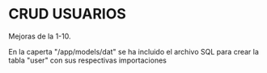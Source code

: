 # CRUD USUARIOS
Mejoras de la 1-10.

En la caperta "/app/models/dat" se ha incluido el archivo SQL para crear la tabla "user" con
sus respectivas importaciones